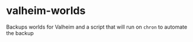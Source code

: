 # valheim-worlds

Backups worlds for Valheim and a script that will run on `chron` to automate the backup
